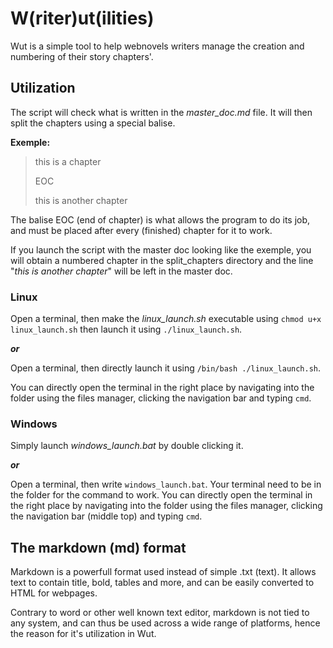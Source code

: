 # W(riter)ut(ilities)

Wut is a simple tool to help webnovels writers manage the creation and numbering of their story chapters'.

## Utilization

The script will check what is written in the *master_doc.md* file. It will then split the chapters using a special balise.

**Exemple:**
<blockquote>
 this is a chapter
 
 EOC
 
 this is another chapter
</blockquote>

The balise EOC (end of chapter) is what allows the program to do its job, and must be placed after every (finished) chapter for it to work.

If you launch the script with the master doc looking like the exemple, you will obtain a numbered chapter in the split_chapters directory and the line "*this is another chapter*" will be left in the master doc.

### Linux
Open a terminal, then make the *linux_launch.sh* executable using `chmod u+x linux_launch.sh` then launch it using `./linux_launch.sh`.

***or***

Open a terminal, then directly launch it using `/bin/bash ./linux_launch.sh`.

You can directly open the terminal in the right place by navigating into the folder using the files manager, clicking the navigation bar and typing `cmd`.

### Windows

Simply launch *windows_launch.bat* by double clicking it.

***or***

Open a terminal, then write `windows_launch.bat`. Your terminal need to be in the folder for the command to work. You can directly open the terminal in the right place by navigating into the folder using the files manager, clicking the navigation bar (middle top) and typing `cmd`.

## The markdown (md) format

Markdown is a powerfull format used instead of simple .txt (text). It allows text to contain title, bold, tables and more, and can be easily converted to HTML for webpages.

Contrary to word or other well known text editor, markdown is not tied to any system, and can thus be used across a wide range of platforms, hence the reason for it's utilization in Wut.
